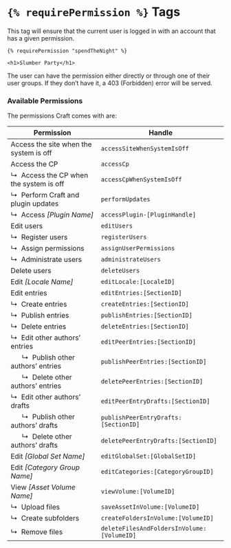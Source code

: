 # `{% requirePermission %}` Tags

This tag will ensure that the current user is logged in with an account that has a given permission.

```twig
{% requirePermission "spendTheNight" %}

<h1>Slumber Party</h1>
```

The user can have the permission either directly or through one of their user groups. If they don’t have it, a 403 (Forbidden) error will be served.

### Available Permissions

The permissions Craft comes with are:

| Permission | Handle
| ---------- | ------
| Access the site when the system is off | `accessSiteWhenSystemIsOff`
| Access the CP | `accessCp`
| ↳  Access the CP when the system is off | `accessCpWhenSystemIsOff`
| ↳  Perform Craft and plugin updates | `performUpdates`
| ↳  Access _[Plugin Name]_ | `accessPlugin-[PluginHandle]`
| Edit users | `editUsers`
| ↳  Register users | `registerUsers`
| ↳  Assign permissions | `assignUserPermissions`
| ↳  Administrate users | `administrateUsers`
| Delete users | `deleteUsers`
| Edit _[Locale Name]_ | `editLocale:[LocaleID]`
| Edit entries | `editEntries:[SectionID]`
| ↳  Create entries | `createEntries:[SectionID]`
| ↳  Publish entries | `publishEntries:[SectionID]`
| ↳  Delete entries | `deleteEntries:[SectionID]`
| ↳  Edit other authors’ entries | `editPeerEntries:[SectionID]`
|       ↳  Publish other authors’ entries | `publishPeerEntries:[SectionID]`
|       ↳  Delete other authors’ entries | `deletePeerEntries:[SectionID]`
| ↳  Edit other authors’ drafts | `editPeerEntryDrafts:[SectionID]`
|       ↳  Publish other authors’ drafts | `publishPeerEntryDrafts:[SectionID]`
|       ↳  Delete other authors’ drafts | `deletePeerEntryDrafts:[SectionID]`
| Edit _[Global Set Name]_ | `editGlobalSet:[GlobalSetID]`
| Edit _[Category Group Name]_ | `editCategories:[CategoryGroupID]`
| View _[Asset Volume Name]_ | `viewVolume:[VolumeID]`
| ↳  Upload files | `saveAssetInVolume:[VolumeID]`
| ↳  Create subfolders | `createFoldersInVolume:[VolumeID]`
| ↳  Remove files | `deleteFilesAndFoldersInVolume:[VolumeID]`
